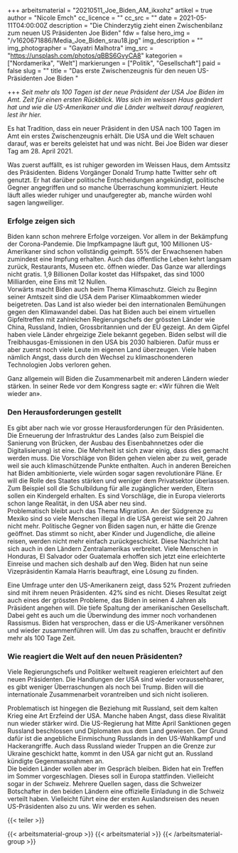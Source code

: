+++
arbeitsmaterial = "20210511_Joe_Biden_AM_ikxohz"
artikel = true
author = "Nicole Emch"
cc_licence = ""
cc_src = ""
date = 2021-05-11T04:00:00Z
description = "Die Chinderzytig zieht einen Zwischenbilanz zum neuen US Präsidenten Joe Biden"
fdw = false
hero_img = "/v1620671886/Media_Joe_Biden_srau18.jpg"
img_description = ""
img_photographer = "Gayatri Malhotra"
img_src = "https://unsplash.com/photos/qBBS6GvyCA8"
kategorien = ["Nordamerika", "Welt"]
markierungen = ["Politik", "Gesellschaft"]
paid = false
slug = ""
title = "Das erste Zwischenzeugnis für den neuen US-Präsidenten Joe Biden "

+++
_Seit mehr als 100 Tagen ist der neue Präsident der USA Joe Biden im Amt. Zeit für einen ersten Rückblick. Was sich im weissen Haus geändert hat und wie die US-Amerikaner und die Länder weltweit darauf reagieren, lest ihr hier._

Es hat Tradition, dass ein neuer Präsident in den USA nach 100 Tagen im Amt ein erstes Zwischenzeugnis erhält. Die USA und die Welt schauen darauf, was er bereits geleistet hat und was nicht. Bei Joe Biden war dieser Tag am 28. April 2021.

Was zuerst auffällt, es ist ruhiger geworden im Weissen Haus, dem Amtssitz des Präsidenten. Bidens Vorgänger Donald Trump hatte Twitter sehr oft genutzt. Er hat darüber politische Entscheidungen angekündigt, politische Gegner angegriffen und so manche Überraschung kommuniziert. Heute läuft alles wieder ruhiger und unaufgeregter ab, manche würden wohl sagen langweiliger.

### Erfolge zeigen sich

Biden kann schon mehrere Erfolge vorzeigen. Vor allem in der Bekämpfung der Corona-Pandemie. Die Impfkampagne läuft gut, 100 Millionen US-Amerikaner sind schon vollständig geimpft. 55% der Erwachsenen haben zumindest eine Impfung erhalten. Auch das öffentliche Leben kehrt langsam zurück, Restaurants, Museen etc. öffnen wieder. Das Ganze war allerdings nicht gratis. 1,9 Billionen Dollar kostet das Hilfspaket, das sind 1000 Milliarden, eine Eins mit 12 Nullen.  
Vorwärts macht Biden auch beim Thema Klimaschutz. Gleich zu Beginn seiner Amtszeit sind die USA dem Pariser Klimaabkommen wieder beigetreten. Das Land ist also wieder bei den internationalen Bemühungen gegen den Klimawandel dabei. Das hat Biden auch bei einem virtuellen Gipfeltreffen mit zahlreichen Regierungschefs der grössten Länder wie China, Russland, Indien, Grossbritannien und der EU gezeigt. An dem Gipfel haben viele Länder ehrgeizige Ziele bekannt gegeben. Biden selbst will die Treibhausgas-Emissionen in den USA bis 2030 halbieren. Dafür muss er aber zuerst noch viele Leute im eigenen Land überzeugen. Viele haben nämlich Angst, dass durch den Wechsel zu klimaschonenderen Technologien Jobs verloren gehen.

Ganz allgemein will Biden die Zusammenarbeit mit anderen Ländern wieder stärken. In seiner Rede vor dem Kongress sagte er: «Wir führen die Welt wieder an».

### Den Herausforderungen gestellt

Es gibt aber nach wie vor grosse Herausforderungen für den Präsidenten. Die Erneuerung der Infrastruktur des Landes (also zum Beispiel die Sanierung von Brücken, der Ausbau des Eisenbahnnetzes oder die Digitalisierung) ist eine. Die Mehrheit ist sich zwar einig, dass dies gemacht werden muss. Die Vorschläge von Biden gehen vielen aber zu weit, gerade weil sie auch klimaschützende Punkte enthalten. Auch in anderen Bereichen hat Biden ambitionierte, viele würden sogar sagen revolutionäre Pläne. Er will die Rolle des Staates stärken und weniger dem Privatsektor überlassen. Zum Beispiel soll die Schulbildung für alle zugänglicher werden, Eltern sollen ein Kindergeld erhalten. Es sind Vorschläge, die in Europa vielerorts schon lange Realität, in den USA aber neu sind.  
Problematisch bleibt auch das Thema Migration. An der Südgrenze zu Mexiko sind so viele Menschen illegal in die USA gereist wie seit 20 Jahren nicht mehr. Politische Gegner von Biden sagen nun, er hätte die Grenze geöffnet. Das stimmt so nicht, aber Kinder und Jugendliche, die alleine reisen, werden nicht mehr einfach zurückgeschickt. Diese Nachricht hat sich auch in den Ländern Zentralamerikas verbreitet. Viele Menschen in Honduras, El Salvador oder Guatemala erhoffen sich jetzt eine erleichterte Einreise und machen sich deshalb auf den Weg. Biden hat nun seine Vizepräsidentin Kamala Harris beauftragt, eine Lösung zu finden.

Eine Umfrage unter den US-Amerikanern zeigt, dass 52% Prozent zufrieden sind mit ihrem neuen Präsidenten. 42% sind es nicht. Dieses Resultat zeigt auch eines der grössten Probleme, das Biden in seinen 4 Jahren als Präsident angehen will. Die tiefe Spaltung der amerikanischen Gesellschaft. Dabei geht es auch um die Überwindung des immer noch vorhandenen Rassismus. Biden hat versprochen, dass er die US-Amerikaner versöhnen und wieder zusammenführen will. Um das zu schaffen, braucht er definitiv mehr als 100 Tage Zeit.

### Wie reagiert die Welt auf den neuen Präsidenten?

Viele Regierungschefs und Politiker weltweit reagieren erleichtert auf den neuen Präsidenten. Die Handlungen der USA sind wieder voraussehbarer, es gibt weniger Überraschungen als noch bei Trump. Biden will die internationale Zusammenarbeit vorantreiben und sich nicht isolieren.

Problematisch ist hingegen die Beziehung mit Russland, seit dem kalten Krieg eine Art Erzfeind der USA. Manche haben Angst, dass diese Rivalität nun wieder stärker wird. Die US-Regierung hat Mitte April Sanktionen gegen Russland beschlossen und Diplomaten aus dem Land gewiesen. Der Grund dafür ist die angebliche Einmischung Russlands in den US-Wahlkampf und Hackerangriffe. Auch dass Russland wieder Truppen an die Grenze zur Ukraine geschickt hatte, kommt in den USA gar nicht gut an. Russland kündigte Gegenmassnahmen an.  
Die beiden Länder wollen aber im Gespräch bleiben. Biden hat ein Treffen im Sommer vorgeschlagen. Dieses soll in Europa stattfinden. Vielleicht sogar in der Schweiz. Mehrere Quellen sagen, dass die Schweizer Botschafter in den beiden Ländern eine offizielle Einladung in die Schweiz verteilt haben. Vielleicht führt eine der ersten Auslandsreisen des neuen US-Präsidenten also zu uns. Wir werden es sehen.

{{< teiler >}}

{{< arbeitsmaterial-group >}}
{{< arbeitsmaterial >}}
{{< /arbeitsmaterial-group >}}